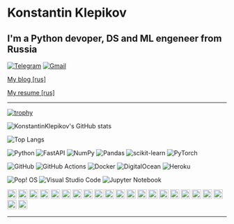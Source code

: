 # Konstantin Klepikov

## I'm a Python devoper, DS and ML engeneer from Russia

[![Telegram](https://img.shields.io/badge/Telegram-2CA5E0?style=for-the-badge&logo=telegram&logoColor=white)](https://t.me/KlepikovKonstantin)
[![Gmail](https://img.shields.io/badge/Gmail-D14836?style=for-the-badge&logo=gmail&logoColor=white)](mailto:oformleno@gmail.com)

[My blog [rus]](https://konstantinklepikov.github.io/)

[My resume [rus]](https://konstantinklepikov.github.io/assets/public.pdf)

---

[![trophy](https://github-profile-trophy.vercel.app/?username=KonstantinKlepikov&no-frame=true&theme=darkhub)](https://github.com/ryo-ma/github-profile-trophy)

![KonstantinKlepikov's GitHub stats](https://github-readme-stats.vercel.app/api?username=KonstantinKlepikov&count_private=true&show_icons=true&theme=dracula&bg_color=30,7f03fc,fc037f&title_color=fff&hide_border=true)

![Top Langs](https://github-readme-stats.vercel.app/api/top-langs/?username=KonstantinKlepikov&layout=compact&hide=jupyter%20notebook,html,css,scss&theme=dracula&bg_color=30,ff69b4,7f03fc&title_color=fff&hide_border=true&langs_count=5)

![Python](https://img.shields.io/badge/python-3670A0?style=for-the-badge&logo=python&logoColor=ffdd54)
![FastAPI](https://img.shields.io/badge/FastAPI-005571?style=for-the-badge&logo=fastapi)
![NumPy](https://img.shields.io/badge/numpy-%23013243.svg?style=for-the-badge&logo=numpy&logoColor=white)
![Pandas](https://img.shields.io/badge/pandas-%23150458.svg?style=for-the-badge&logo=pandas&logoColor=white)
![scikit-learn](https://img.shields.io/badge/scikit--learn-%23F7931E.svg?style=for-the-badge&logo=scikit-learn&logoColor=white)
![PyTorch](https://img.shields.io/badge/PyTorch-%23EE4C2C.svg?style=for-the-badge&logo=PyTorch&logoColor=white)

![GitHub](https://img.shields.io/badge/github-%23121011.svg?style=for-the-badge&logo=github&logoColor=white)
![GitHub Actions](https://img.shields.io/badge/githubactions-%232671E5.svg?style=for-the-badge&logo=githubactions&logoColor=white)
![Docker](https://img.shields.io/badge/docker-%230db7ed.svg?style=for-the-badge&logo=docker&logoColor=white)
![DigitalOcean](https://img.shields.io/badge/DigitalOcean-%230167ff.svg?style=for-the-badge&logo=digitalOcean&logoColor=white)
![Heroku](https://img.shields.io/badge/heroku-%23430098.svg?style=for-the-badge&logo=heroku&logoColor=white)

![Pop! OS](https://img.shields.io/badge/Pop!_OS-48B9C7?style=for-the-badge&logo=Pop!_OS&logoColor=white)
![Visual Studio Code](https://img.shields.io/badge/Visual%20Studio%20Code-0078d7.svg?style=for-the-badge&logo=visual-studio-code&logoColor=white)
![Jupyter Notebook](https://img.shields.io/badge/jupyter-%23FA0F00.svg?style=for-the-badge&logo=jupyter&logoColor=white)

<a href="https://www.python.org/" title="Python"><img src="https://github.com/get-icon/geticon/raw/master/icons/python.svg" alt="Python" width="21px" height="21px"></a>
<a href="https://pandas.pydata.org/" title="pandas"><img src="https://github.com/get-icon/geticon/raw/master/icons/pandas-icon.svg" alt="pandas" width="21px" height="21px"></a>
<a href="https://numpy.org/" title="NumPy"><img src="https://github.com/get-icon/geticon/raw/master/icons/numpy-icon.svg" alt="NumPy" width="21px" height="21px"></a>
<a href="https://pytorch.org/" title="PyTorch"><img src="https://github.com/get-icon/geticon/raw/master/icons/pytorch.svg" alt="PyTorch" width="21px" height="21px"></a>
<a href="https://www.postgresql.org/" title="PostgreSQL"><img src="https://github.com/get-icon/geticon/raw/master/icons/postgresql.svg" alt="PostgreSQL" width="21px" height="21px"></a>
<a href="https://www.docker.com/" title="docker"><img src="https://github.com/get-icon/geticon/raw/master/icons/docker-icon.svg" alt="docker" width="21px" height="21px"></a>
<a href="https://swagger.io/" title="Swagger"><img src="https://github.com/get-icon/geticon/raw/master/icons/swagger.svg" alt="Swagger" width="21px" height="21px"></a>
<a href="https://git-scm.com/" title="Git"><img src="https://github.com/get-icon/geticon/raw/master/icons/git-icon.svg" alt="Git" width="21px" height="21px"></a>
<a href="https://www.gnu.org/software/bash/" title="Bash"><img src="https://github.com/get-icon/geticon/raw/master/icons/bash.svg" alt="Bash" width="21px" height="21px"></a>
<a href="https://www.seleniumhq.org/" title="Selenium"><img src="https://github.com/get-icon/geticon/raw/master/icons/selenium.svg" alt="Selenium" width="21px" height="21px"></a>
<a href="https://cucumber.io/" title="Cucumber"><img src="https://github.com/get-icon/geticon/raw/master/icons/cucumber.svg" alt="Cucumber" width="21px" height="21px"></a>
<a href="https://www.w3.org/TR/html5/" title="HTML5"><img src="https://github.com/get-icon/geticon/raw/master/icons/html-5.svg" alt="HTML5" width="21px" height="21px"></a>
<a href="https://www.w3.org/TR/CSS/" title="CSS3"><img src="https://github.com/get-icon/geticon/raw/master/icons/css-3.svg" alt="CSS3" width="21px" height="21px"></a>
<a href="https://sass-lang.com/" title="Sass"><img src="https://github.com/get-icon/geticon/raw/master/icons/sass.svg" alt="Sass" width="21px" height="21px"></a>
<a href="https://getbootstrap.com/" title="Bootstrap"><img src="https://github.com/get-icon/geticon/raw/master/icons/bootstrap.svg" alt="Bootstrap" width="21px" height="21px"></a>
<a href="https://handlebarsjs.com/" title="Handlebars"><img src="https://github.com/get-icon/geticon/raw/master/icons/handlebars.svg" alt="Handlebars" width="21px" height="21px"></a>
<a href="https://code.visualstudio.com/" title="Visual Studio Code"><img src="https://github.com/get-icon/geticon/raw/master/icons/visual-studio-code.svg" alt="Visual Studio Code" width="21px" height="21px"></a>
<a href="https://www.atlassian.com/" title="Atlassian"><img src="https://github.com/get-icon/geticon/raw/master/icons/atlassian.svg" alt="Atlassian" width="21px" height="21px"></a>
<a href="https://www.atlassian.com/software/bamboo" title="Bamboo"><img src="https://github.com/get-icon/geticon/raw/master/icons/bamboo.svg" alt="Bamboo" width="21px" height="21px"></a>
<a href="https://bitbucket.org/" title="Bitbucket"><img src="https://github.com/get-icon/geticon/raw/master/icons/bitbucket.svg" alt="Bitbucket" width="21px" height="21px"></a>
<a href="https://basecamp.com/" title="Basecamp"><img src="https://github.com/get-icon/geticon/raw/master/icons/basecamp.svg" alt="Basecamp" width="21px" height="21px"></a>
<a href="https://www.jetbrains.com/youtrack/" title="YouTrack"><img src="https://github.com/get-icon/geticon/raw/master/icons/youtrack.svg" alt="YouTrack" width="21px" height="21px"></a>

---

